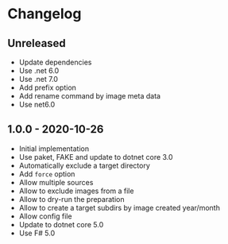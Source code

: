# Changelog

<!-- There is always Unreleased section on the top. Subsections (Add, Changed, Fix, Removed) should be Add as needed. -->
## Unreleased
- Update dependencies
- Use .net 6.0
- Use .net 7.0
- Add prefix option
- Add rename command by image meta data
- Use net6.0

## 1.0.0 - 2020-10-26
- Initial implementation
- Use paket, FAKE and update to dotnet core 3.0
- Automatically exclude a target directory
- Add `force` option
- Allow multiple sources
- Allow to exclude images from a file
- Allow to dry-run the preparation
- Allow to create a target subdirs by image created year/month
- Allow config file
- Update to dotnet core 5.0
- Use F# 5.0
